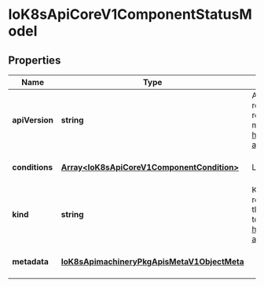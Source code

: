 # IoK8sApiCoreV1ComponentStatusModel

## Properties

Name | Type | Description | Notes
------------ | ------------- | ------------- | -------------
**apiVersion** | **string** | APIVersion defines the versioned schema of this representation of an object. Servers should convert recognized schemas to the latest internal value, and may reject unrecognized values. More info: https://git.k8s.io/community/contributors/devel/sig-architecture/api-conventions.md#resources | [optional] [default to undefined]
**conditions** | [**Array&lt;IoK8sApiCoreV1ComponentCondition&gt;**](IoK8sApiCoreV1ComponentCondition.md) | List of component conditions observed | [optional] [default to undefined]
**kind** | **string** | Kind is a string value representing the REST resource this object represents. Servers may infer this from the endpoint the client submits requests to. Cannot be updated. In CamelCase. More info: https://git.k8s.io/community/contributors/devel/sig-architecture/api-conventions.md#types-kinds | [optional] [default to undefined]
**metadata** | [**IoK8sApimachineryPkgApisMetaV1ObjectMeta**](IoK8sApimachineryPkgApisMetaV1ObjectMeta.md) |  | [optional] [default to undefined]


